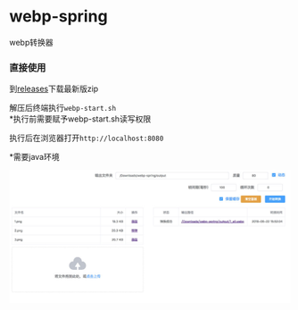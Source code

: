 # webp-spring
webp转换器

### 直接使用
到[releases](https://github.com/dengyuhan/webp-spring/releases)下载最新版zip

解压后终端执行`webp-start.sh`  
*执行前需要赋予webp-start.sh读写权限

执行后在浏览器打开`http://localhost:8080`  

*需要java环境



![](image/1.jpg)